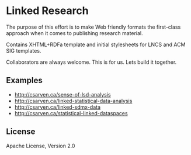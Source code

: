 # Linked Research

The purpose of this effort is to make Web friendly formats the first-class approach when it comes to publishing research material.

Contains XHTML+RDFa template and initial stylesheets for LNCS and ACM SIG templates.

Collaborators are always welcome. This is for us. Lets build it together.

## Examples

* http://csarven.ca/sense-of-lsd-analysis
* http://csarven.ca/linked-statistical-data-analysis
* http://csarven.ca/linked-sdmx-data
* http://csarven.ca/statistical-linked-dataspaces


## License
Apache License, Version 2.0
